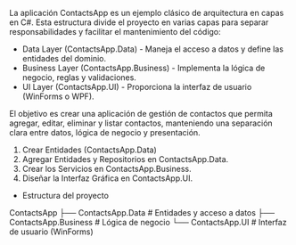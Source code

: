 La aplicación ContactsApp es un ejemplo clásico de arquitectura en capas en C#. Esta estructura divide el proyecto en varias capas para separar responsabilidades y facilitar el mantenimiento del código:

* Data Layer (ContactsApp.Data) - Maneja el acceso a datos y define las entidades del dominio.
* Business Layer (ContactsApp.Business) - Implementa la lógica de negocio, reglas y validaciones.
* UI Layer (ContactsApp.UI) - Proporciona la interfaz de usuario (WinForms o WPF).
  
El objetivo es crear una aplicación de gestión de contactos que permita agregar, editar, eliminar y listar contactos, manteniendo una separación clara entre datos, lógica de negocio y presentación.

1. Crear Entidades (ContactsApp.Data)
2. Agregar Entidades y Repositorios en ContactsApp.Data.
3. Crear los Servicios en ContactsApp.Business.
4. Diseñar la Interfaz Gráfica en ContactsApp.UI.

* Estructura del proyecto
  
ContactsApp
├── ContactsApp.Data       # Entidades y acceso a datos
├── ContactsApp.Business   # Lógica de negocio
└── ContactsApp.UI         # Interfaz de usuario (WinForms)
